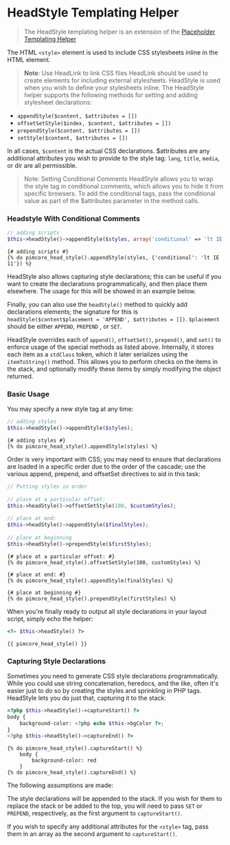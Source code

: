 # HeadStyle Templating Helper

> The HeadStyle templating helper is an extension of the [Placeholder Templating Helper](./00_Placeholder.md)

The HTML `<style>` element is used to include CSS stylesheets inline in the HTML <head> element.

> **Note**: Use HeadLink to link CSS files
HeadLink should be used to create <link> elements for including external stylesheets. HeadStyle is used when you wish to define your stylesheets inline. 
The HeadStyle helper supports the following methods for setting and adding stylesheet declarations:

- `appendStyle($content, $attributes = [])`
- `offsetSetStyle($index, $content, $attributes = [])`
- `prependStyle($content, $attributes = [])`
- `setStyle($content, $attributes = [])`

In all cases, `$content` is the actual CSS declarations. $attributes are any additional attributes you wish to provide 
to the style tag: `lang`, `title`, `media`, or dir are all permissible.

> Note: Setting Conditional Comments
HeadStyle allows you to wrap the style tag in conditional comments, which allows you to hide it from specific browsers. 
To add the conditional tags, pass the conditional value as part of the $attributes parameter in the method calls. 

### Headstyle With Conditional Comments
```php
// adding scripts
$this->headStyle()->appendStyle($styles, array('conditional' => 'lt IE 11'));
``` 

```twig
{# adding scripts #}
{% do pimcore_head_style().appendStyle(styles, {'conditional': 'lt IE 11'}) %}
```

HeadStyle also allows capturing style declarations; this can be useful if you want to create the declarations 
programmatically, and then place them elsewhere. The usage for this will be showed in an example below.

Finally, you can also use the `headStyle()` method to quickly add declarations elements; the signature for this is 
`headStyle($content$placement = 'APPEND', $attributes = [])`. `$placement` should be either `APPEND`, `PREPEND` , or `SET`.

HeadStyle overrides each of `append()`, `offsetSet()`, `prepend()`, and `set()` to enforce usage of the special 
methods as listed above. Internally, it stores each item as a `stdClass` token, which it later serializes using the 
`itemToString()` method. This allows you to perform checks on the items in the stack, and optionally modify these 
items by simply modifying the object returned.


### Basic Usage

You may specify a new style tag at any time:

```php
// adding styles
$this->headStyle()->appendStyle($styles);
```

```twig
{# adding styles #}
{% do pimcore_head_style().appendStyle(styles) %}
```

Order is very important with CSS; you may need to ensure that declarations are loaded in a specific order due to the 
order of the cascade; use the various append, prepend, and offsetSet directives to aid in this task:

```php
// Putting styles in order
 
// place at a particular offset:
$this->headStyle()->offsetSetStyle(100, $customStyles);
 
// place at end:
$this->headStyle()->appendStyle($finalStyles);
 
// place at beginning
$this->headStyle()->prependStyle($firstStyles);
```

```twig
{# place at a particular offset: #}
{% do pimcore_head_style().offsetSetStyle(100, customStyles) %}

{# place at end: #}
{% do pimcore_head_style().appendStyle(finalStyles) %}

{# place at beginning #}
{% do pimcore_head_style().prependStyle(firstStyles) %}
```

When you're finally ready to output all style declarations in your layout script, simply echo the helper:

```php
<?= $this->headStyle() ?>
```

```twig
{{ pimcore_head_style() }}
```

### Capturing Style Declarations

Sometimes you need to generate CSS style declarations programmatically. While you could use string concatenation, 
heredocs, and the like, often it's easier just to do so by creating the styles and sprinkling in PHP tags. 
HeadStyle lets you do just that, capturing it to the stack:

```php
<?php $this->headStyle()->captureStart() ?>
body {
    background-color: <?php echo $this->bgColor ?>;
}
<?php $this->headStyle()->captureEnd() ?>
```

```twig
{% do pimcore_head_style().captureStart() %}
    body {
        background-color: red
    }
{% do pimcore_head_style().captureEnd() %}
```

The following assumptions are made:

The style declarations will be appended to the stack. If you wish for them to replace the stack or be added to the top, 
you will need to pass `SET` or `PREPEND`, respectively, as the first argument to `captureStart()`.

If you wish to specify any additional attributes for the `<style>` tag, pass them in an array as the second argument to 
`captureStart()`.

